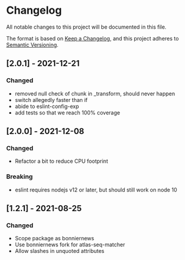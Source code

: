# Changelog
All notable changes to this project will be documented in this file.

The format is based on [Keep a Changelog](https://keepachangelog.com/en/1.0.0/),
and this project adheres to [Semantic Versioning](https://semver.org/spec/v2.0.0.html).

## [2.0.1] - 2021-12-21

### Changed
- removed null check of chunk in _transform, should never happen
- switch allegedly faster than if
- abide to eslint-config-exp
- add tests so that we reach 100% coverage

## [2.0.0] - 2021-12-08

### Changed
- Refactor a bit to reduce CPU footprint

### Breaking
- eslint requires nodejs v12 or later, but should still work on node 10

## [1.2.1] - 2021-08-25
### Changed
- Scope package as bonniernews
- Use bonniernews fork for atlas-seq-matcher
- Allow slashes in unquoted attributes

